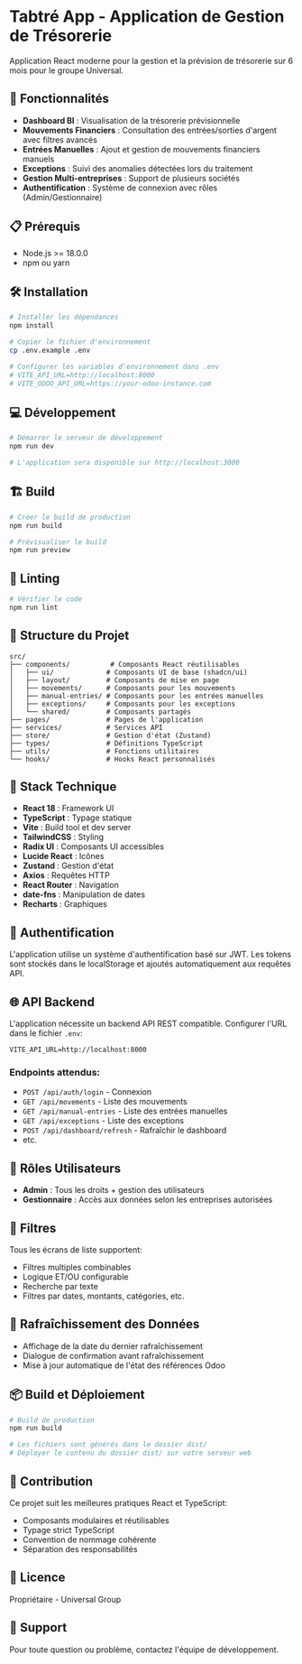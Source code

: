 # Tabtré App - Application de Gestion de Trésorerie

Application React moderne pour la gestion et la prévision de trésorerie sur 6 mois pour le groupe Universal.

## 🚀 Fonctionnalités

- **Dashboard BI** : Visualisation de la trésorerie prévisionnelle
- **Mouvements Financiers** : Consultation des entrées/sorties d'argent avec filtres avancés
- **Entrées Manuelles** : Ajout et gestion de mouvements financiers manuels
- **Exceptions** : Suivi des anomalies détectées lors du traitement
- **Gestion Multi-entreprises** : Support de plusieurs sociétés
- **Authentification** : Système de connexion avec rôles (Admin/Gestionnaire)

## 📋 Prérequis

- Node.js >= 18.0.0
- npm ou yarn

## 🛠️ Installation

```bash
# Installer les dépendances
npm install

# Copier le fichier d'environnement
cp .env.example .env

# Configurer les variables d'environnement dans .env
# VITE_API_URL=http://localhost:8000
# VITE_ODOO_API_URL=https://your-odoo-instance.com
```

## 💻 Développement

```bash
# Démarrer le serveur de développement
npm run dev

# L'application sera disponible sur http://localhost:3000
```

## 🏗️ Build

```bash
# Créer le build de production
npm run build

# Prévisualiser le build
npm run preview
```

## 🧪 Linting

```bash
# Vérifier le code
npm run lint
```

## 📁 Structure du Projet

```
src/
├── components/          # Composants React réutilisables
│   ├── ui/             # Composants UI de base (shadcn/ui)
│   ├── layout/         # Composants de mise en page
│   ├── movements/      # Composants pour les mouvements
│   ├── manual-entries/ # Composants pour les entrées manuelles
│   ├── exceptions/     # Composants pour les exceptions
│   └── shared/         # Composants partagés
├── pages/              # Pages de l'application
├── services/           # Services API
├── store/              # Gestion d'état (Zustand)
├── types/              # Définitions TypeScript
├── utils/              # Fonctions utilitaires
└── hooks/              # Hooks React personnalisés
```

## 🎨 Stack Technique

- **React 18** : Framework UI
- **TypeScript** : Typage statique
- **Vite** : Build tool et dev server
- **TailwindCSS** : Styling
- **Radix UI** : Composants UI accessibles
- **Lucide React** : Icônes
- **Zustand** : Gestion d'état
- **Axios** : Requêtes HTTP
- **React Router** : Navigation
- **date-fns** : Manipulation de dates
- **Recharts** : Graphiques

## 🔐 Authentification

L'application utilise un système d'authentification basé sur JWT. Les tokens sont stockés dans le localStorage et ajoutés automatiquement aux requêtes API.

## 🌐 API Backend

L'application nécessite un backend API REST compatible. Configurer l'URL dans le fichier `.env`:

```
VITE_API_URL=http://localhost:8000
```

### Endpoints attendus:

- `POST /api/auth/login` - Connexion
- `GET /api/movements` - Liste des mouvements
- `GET /api/manual-entries` - Liste des entrées manuelles
- `GET /api/exceptions` - Liste des exceptions
- `POST /api/dashboard/refresh` - Rafraîchir le dashboard
- etc.

## 👥 Rôles Utilisateurs

- **Admin** : Tous les droits + gestion des utilisateurs
- **Gestionnaire** : Accès aux données selon les entreprises autorisées

## 📝 Filtres

Tous les écrans de liste supportent:
- Filtres multiples combinables
- Logique ET/OU configurable
- Recherche par texte
- Filtres par dates, montants, catégories, etc.

## 🔄 Rafraîchissement des Données

- Affichage de la date du dernier rafraîchissement
- Dialogue de confirmation avant rafraîchissement
- Mise à jour automatique de l'état des références Odoo

## 📦 Build et Déploiement

```bash
# Build de production
npm run build

# Les fichiers sont générés dans le dossier dist/
# Déployer le contenu du dossier dist/ sur votre serveur web
```

## 🤝 Contribution

Ce projet suit les meilleures pratiques React et TypeScript:
- Composants modulaires et réutilisables
- Typage strict TypeScript
- Convention de nommage cohérente
- Séparation des responsabilités

## 📄 Licence

Propriétaire - Universal Group

## 📧 Support

Pour toute question ou problème, contactez l'équipe de développement.
